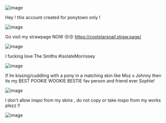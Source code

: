 ![image](https://github.com/user-attachments/assets/14218679-3323-47a9-839a-53cd01eb701a)



Hey ! this account created for ponytown only !

![image](https://github.com/user-attachments/assets/5043d5f6-5845-4515-beab-e2603a0aee8b)

Go visit my strawpage NOW 😚😚 https://coolstarsnail.straw.page/

![image](https://github.com/user-attachments/assets/aa74c40a-9842-4e7e-9a7f-95f9a7a534e8)

I fucking love The Smiths #isolateMorrissey

![image](https://github.com/user-attachments/assets/aa74c40a-9842-4e7e-9a7f-95f9a7a534e8)


If Im kissing/cuddling with a pony in a matching skin like Moz x Johnny then its my BEST POOKIE WOOKIE BESTIE fav person and friend ever Sophie!

![image](https://github.com/user-attachments/assets/5043d5f6-5845-4515-beab-e2603a0aee8b)

I don't allow inspo from my skins , do not copy or take inspo from my works plezz !! 


![image](https://github.com/user-attachments/assets/8b8d095e-d785-40f6-92af-8e2b907cb978)
